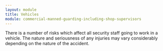 ```yaml
---
layout: module
title: Vehicles
module: commercial-manned-guarding-including-shop-supervisors
---
```

There is a number of risks which affect all security staff going to work in a
vehicle. The nature and seriousness of any injuries may vary considerably
depending on the nature of the accident.


